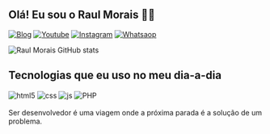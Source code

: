## Olá! Eu sou o Raul Morais  🙋‍♂️

[![Blog](https://img.shields.io/website?label=Rlfilmes.online&style=for-the-badge&url=https://rlfilmes.online/)](https://rlfilmes.online)
[![Youtube](https://img.shields.io/badge/YouTube-FF0000?style=for-the-badge&logo=youtube&logoColor=white)](https://youtube.com/c/sujeitoprogramador)
[![Instagram](https://img.shields.io/badge/Instagram-E4405F?style=for-the-badge&logo=instagram&logoColor=white)](https://www.instagram.com/raullizandra)
[![Whatsaop](https://img.shields.io/badge/WhatsApp-25D366?style=for-the-badge&logo=whatsapp&logoColor=white)](https://www.instagram.com/raullizandra)

![Raul Morais GitHub stats](https://github-readme-stats.vercel.app/api?username=raulmoraiss47&show_icons=true&theme=onedark)

## Tecnologias que eu uso no meu dia-a-dia

<div style="display: inline_block">
  <img align="center" alt="html5" src="https://img.shields.io/badge/HTML5-E34F26?style=for-the-badge&logo=html5&logoColor=white" />
  <img align="center" alt="css" src="https://img.shields.io/badge/CSS3-1572B6?style=for-the-badge&logo=css3&logoColor=white" />
  <img align="center" alt="js" src="https://img.shields.io/badge/JavaScript-F7DF1E?style=for-the-badge&logo=javascript&logoColor=black" />
  <img align="center" alt="PHP" src="https://img.shields.io/badge/PHP-777BB4?style=for-the-badge&logo=php&logoColor=white" />
  
</div><br/>
Ser desenvolvedor é uma viagem onde a próxima parada é a solução de um problema.
